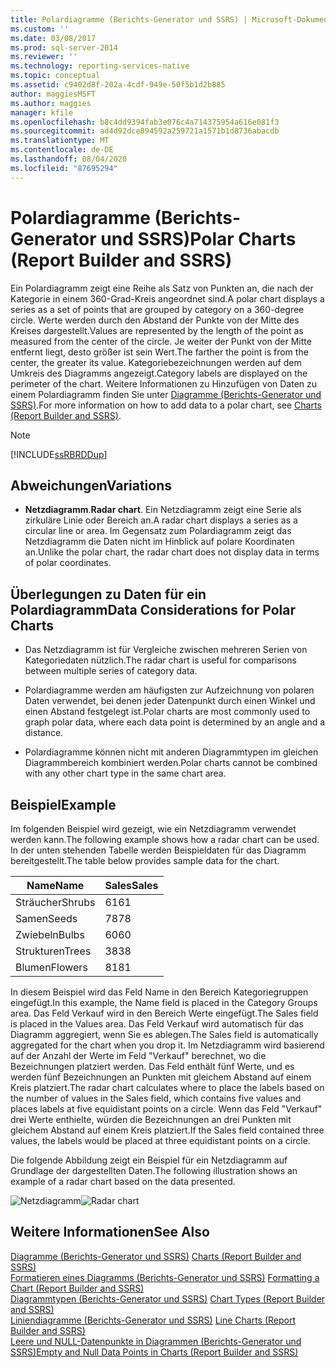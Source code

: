 ```yaml
---
title: Polardiagramme (Berichts-Generator und SSRS) | Microsoft-Dokumentation
ms.custom: ''
ms.date: 03/08/2017
ms.prod: sql-server-2014
ms.reviewer: ''
ms.technology: reporting-services-native
ms.topic: conceptual
ms.assetid: c9402d8f-202a-4cdf-949e-50f5b1d2b885
author: maggiesMSFT
ms.author: maggies
manager: kfile
ms.openlocfilehash: b8c4dd9394fab3e076c4a714375954a616e081f3
ms.sourcegitcommit: ad4d92dce894592a259721a1571b1d8736abacdb
ms.translationtype: MT
ms.contentlocale: de-DE
ms.lasthandoff: 08/04/2020
ms.locfileid: "87695294"
---
```

# <a name="polar-charts-report-builder-and-ssrs"></a><span data-ttu-id="3cdf3-102">Polardiagramme (Berichts-Generator und SSRS)</span><span class="sxs-lookup"><span data-stu-id="3cdf3-102">Polar Charts (Report Builder and SSRS)</span></span>
  <span data-ttu-id="3cdf3-103">Ein Polardiagramm zeigt eine Reihe als Satz von Punkten an, die nach der Kategorie in einem 360-Grad-Kreis angeordnet sind.</span><span class="sxs-lookup"><span data-stu-id="3cdf3-103">A polar chart displays a series as a set of points that are grouped by category on a 360-degree circle.</span></span> <span data-ttu-id="3cdf3-104">Werte werden durch den Abstand der Punkte von der Mitte des Kreises dargestellt.</span><span class="sxs-lookup"><span data-stu-id="3cdf3-104">Values are represented by the length of the point as measured from the center of the circle.</span></span> <span data-ttu-id="3cdf3-105">Je weiter der Punkt von der Mitte entfernt liegt, desto größer ist sein Wert.</span><span class="sxs-lookup"><span data-stu-id="3cdf3-105">The farther the point is from the center, the greater its value.</span></span> <span data-ttu-id="3cdf3-106">Kategoriebezeichnungen werden auf dem Umkreis des Diagramms angezeigt.</span><span class="sxs-lookup"><span data-stu-id="3cdf3-106">Category labels are displayed on the perimeter of the chart.</span></span> <span data-ttu-id="3cdf3-107">Weitere Informationen zu Hinzufügen von Daten zu einem Polardiagramm finden Sie unter [Diagramme &#40;Berichts-Generator und SSRS&#41;](charts-report-builder-and-ssrs.md).</span><span class="sxs-lookup"><span data-stu-id="3cdf3-107">For more information on how to add data to a polar chart, see [Charts &#40;Report Builder and SSRS&#41;](charts-report-builder-and-ssrs.md).</span></span>  
  
> [!NOTE]  
>  [!INCLUDE[ssRBRDDup](../../includes/ssrbrddup-md.md)]  
  
## <a name="variations"></a><span data-ttu-id="3cdf3-108">Abweichungen</span><span class="sxs-lookup"><span data-stu-id="3cdf3-108">Variations</span></span>  
  
-   <span data-ttu-id="3cdf3-109">**Netzdiagramm**.</span><span class="sxs-lookup"><span data-stu-id="3cdf3-109">**Radar chart**.</span></span> <span data-ttu-id="3cdf3-110">Ein Netzdiagramm zeigt eine Serie als zirkuläre Linie oder Bereich an.</span><span class="sxs-lookup"><span data-stu-id="3cdf3-110">A radar chart displays a series as a circular line or area.</span></span> <span data-ttu-id="3cdf3-111">Im Gegensatz zum Polardiagramm zeigt das Netzdiagramm die Daten nicht im Hinblick auf polare Koordinaten an.</span><span class="sxs-lookup"><span data-stu-id="3cdf3-111">Unlike the polar chart, the radar chart does not display data in terms of polar coordinates.</span></span>  
  
## <a name="data-considerations-for-polar-charts"></a><span data-ttu-id="3cdf3-112">Überlegungen zu Daten für ein Polardiagramm</span><span class="sxs-lookup"><span data-stu-id="3cdf3-112">Data Considerations for Polar Charts</span></span>  
  
-   <span data-ttu-id="3cdf3-113">Das Netzdiagramm ist für Vergleiche zwischen mehreren Serien von Kategoriedaten nützlich.</span><span class="sxs-lookup"><span data-stu-id="3cdf3-113">The radar chart is useful for comparisons between multiple series of category data.</span></span>  
  
-   <span data-ttu-id="3cdf3-114">Polardiagramme werden am häufigsten zur Aufzeichnung von polaren Daten verwendet, bei denen jeder Datenpunkt durch einen Winkel und einen Abstand festgelegt ist.</span><span class="sxs-lookup"><span data-stu-id="3cdf3-114">Polar charts are most commonly used to graph polar data, where each data point is determined by an angle and a distance.</span></span>  
  
-   <span data-ttu-id="3cdf3-115">Polardiagramme können nicht mit anderen Diagrammtypen im gleichen Diagrammbereich kombiniert werden.</span><span class="sxs-lookup"><span data-stu-id="3cdf3-115">Polar charts cannot be combined with any other chart type in the same chart area.</span></span>  
  
## <a name="example"></a><span data-ttu-id="3cdf3-116">Beispiel</span><span class="sxs-lookup"><span data-stu-id="3cdf3-116">Example</span></span>  
 <span data-ttu-id="3cdf3-117">Im folgenden Beispiel wird gezeigt, wie ein Netzdiagramm verwendet werden kann.</span><span class="sxs-lookup"><span data-stu-id="3cdf3-117">The following example shows how a radar chart can be used.</span></span> <span data-ttu-id="3cdf3-118">In der unten stehenden Tabelle werden Beispieldaten für das Diagramm bereitgestellt.</span><span class="sxs-lookup"><span data-stu-id="3cdf3-118">The table below provides sample data for the chart.</span></span>  
  
|<span data-ttu-id="3cdf3-119">Name</span><span class="sxs-lookup"><span data-stu-id="3cdf3-119">Name</span></span>|<span data-ttu-id="3cdf3-120">Sales</span><span class="sxs-lookup"><span data-stu-id="3cdf3-120">Sales</span></span>|  
|----------|-----------|  
|<span data-ttu-id="3cdf3-121">Sträucher</span><span class="sxs-lookup"><span data-stu-id="3cdf3-121">Shrubs</span></span>|<span data-ttu-id="3cdf3-122">61</span><span class="sxs-lookup"><span data-stu-id="3cdf3-122">61</span></span>|  
|<span data-ttu-id="3cdf3-123">Samen</span><span class="sxs-lookup"><span data-stu-id="3cdf3-123">Seeds</span></span>|<span data-ttu-id="3cdf3-124">78</span><span class="sxs-lookup"><span data-stu-id="3cdf3-124">78</span></span>|  
|<span data-ttu-id="3cdf3-125">Zwiebeln</span><span class="sxs-lookup"><span data-stu-id="3cdf3-125">Bulbs</span></span>|<span data-ttu-id="3cdf3-126">60</span><span class="sxs-lookup"><span data-stu-id="3cdf3-126">60</span></span>|  
|<span data-ttu-id="3cdf3-127">Strukturen</span><span class="sxs-lookup"><span data-stu-id="3cdf3-127">Trees</span></span>|<span data-ttu-id="3cdf3-128">38</span><span class="sxs-lookup"><span data-stu-id="3cdf3-128">38</span></span>|  
|<span data-ttu-id="3cdf3-129">Blumen</span><span class="sxs-lookup"><span data-stu-id="3cdf3-129">Flowers</span></span>|<span data-ttu-id="3cdf3-130">81</span><span class="sxs-lookup"><span data-stu-id="3cdf3-130">81</span></span>|  
  
 <span data-ttu-id="3cdf3-131">In diesem Beispiel wird das Feld Name in den Bereich Kategoriegruppen eingefügt.</span><span class="sxs-lookup"><span data-stu-id="3cdf3-131">In this example, the Name field is placed in the Category Groups area.</span></span> <span data-ttu-id="3cdf3-132">Das Feld Verkauf wird in den Bereich Werte eingefügt.</span><span class="sxs-lookup"><span data-stu-id="3cdf3-132">The Sales field is placed in the Values area.</span></span> <span data-ttu-id="3cdf3-133">Das Feld Verkauf wird automatisch für das Diagramm aggregiert, wenn Sie es ablegen.</span><span class="sxs-lookup"><span data-stu-id="3cdf3-133">The Sales field is automatically aggregated for the chart when you drop it.</span></span> <span data-ttu-id="3cdf3-134">Im Netzdiagramm wird basierend auf der Anzahl der Werte im Feld "Verkauf" berechnet, wo die Bezeichnungen platziert werden. Das Feld enthält fünf Werte, und es werden fünf Bezeichnungen an Punkten mit gleichem Abstand auf einem Kreis platziert.</span><span class="sxs-lookup"><span data-stu-id="3cdf3-134">The radar chart calculates where to place the labels based on the number of values in the Sales field, which contains five values and places labels at five equidistant points on a circle.</span></span> <span data-ttu-id="3cdf3-135">Wenn das Feld "Verkauf" drei Werte enthielte, würden die Bezeichnungen an drei Punkten mit gleichem Abstand auf einem Kreis platziert.</span><span class="sxs-lookup"><span data-stu-id="3cdf3-135">If the Sales field contained three values, the labels would be placed at three equidistant points on a circle.</span></span>  
  
 <span data-ttu-id="3cdf3-136">Die folgende Abbildung zeigt ein Beispiel für ein Netzdiagramm auf Grundlage der dargestellten Daten.</span><span class="sxs-lookup"><span data-stu-id="3cdf3-136">The following illustration shows an example of a radar chart based on the data presented.</span></span>  
  
 <span data-ttu-id="3cdf3-137">![Netzdiagramm](../media/rs-radarchart.gif "Netzdiagramm")</span><span class="sxs-lookup"><span data-stu-id="3cdf3-137">![Radar chart](../media/rs-radarchart.gif "Radar chart")</span></span>  
  
## <a name="see-also"></a><span data-ttu-id="3cdf3-138">Weitere Informationen</span><span class="sxs-lookup"><span data-stu-id="3cdf3-138">See Also</span></span>  
 <span data-ttu-id="3cdf3-139">[Diagramme &#40;Berichts-Generator und SSRS&#41;](charts-report-builder-and-ssrs.md) </span><span class="sxs-lookup"><span data-stu-id="3cdf3-139">[Charts &#40;Report Builder and SSRS&#41;](charts-report-builder-and-ssrs.md) </span></span>  
 <span data-ttu-id="3cdf3-140">[Formatieren eines Diagramms &#40;Berichts-Generator und SSRS&#41;](formatting-a-chart-report-builder-and-ssrs.md) </span><span class="sxs-lookup"><span data-stu-id="3cdf3-140">[Formatting a Chart &#40;Report Builder and SSRS&#41;](formatting-a-chart-report-builder-and-ssrs.md) </span></span>  
 <span data-ttu-id="3cdf3-141">[Diagrammtypen &#40;Berichts-Generator und SSRS&#41;](chart-types-report-builder-and-ssrs.md) </span><span class="sxs-lookup"><span data-stu-id="3cdf3-141">[Chart Types &#40;Report Builder and SSRS&#41;](chart-types-report-builder-and-ssrs.md) </span></span>  
 <span data-ttu-id="3cdf3-142">[Liniendiagramme (Berichts-Generator und SSRS)](line-charts-report-builder-and-ssrs.md) </span><span class="sxs-lookup"><span data-stu-id="3cdf3-142">[Line Charts &#40;Report Builder and SSRS&#41;](line-charts-report-builder-and-ssrs.md) </span></span>  
 [<span data-ttu-id="3cdf3-143">Leere und NULL-Datenpunkte in Diagrammen &#40;Berichts-Generator und SSRS&#41;</span><span class="sxs-lookup"><span data-stu-id="3cdf3-143">Empty and Null Data Points in Charts &#40;Report Builder and SSRS&#41;</span></span>](empty-and-null-data-points-in-charts-report-builder-and-ssrs.md)  
  
  
